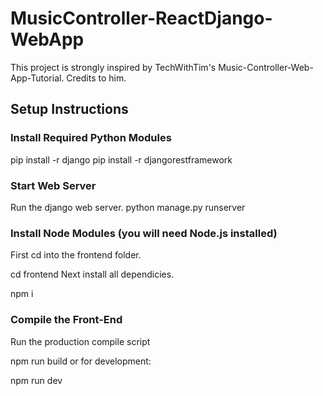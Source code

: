 # MusicController-ReactDjango-WebApp

This project is strongly inspired by TechWithTim's Music-Controller-Web-App-Tutorial. Credits to him.

## Setup Instructions
### Install Required Python Modules
pip install -r django
pip install -r djangorestframework
### Start Web Server
Run the django web server.
python manage.py runserver

### Install Node Modules (you will  need Node.js installed)
First cd into the frontend folder.

cd frontend
Next install all dependicies.

npm i
### Compile the Front-End
Run the production compile script

npm run build
or for development:

npm run dev
